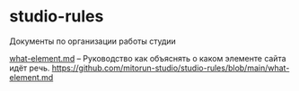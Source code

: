 # studio-rules
Документы по организации работы студии

[what-element.md](https://github.com/mitorun-studio/studio-rules/blob/main/what-element.md) – Руководство как объяснять о каком элементе сайта идёт речь.
https://github.com/mitorun-studio/studio-rules/blob/main/what-element.md
